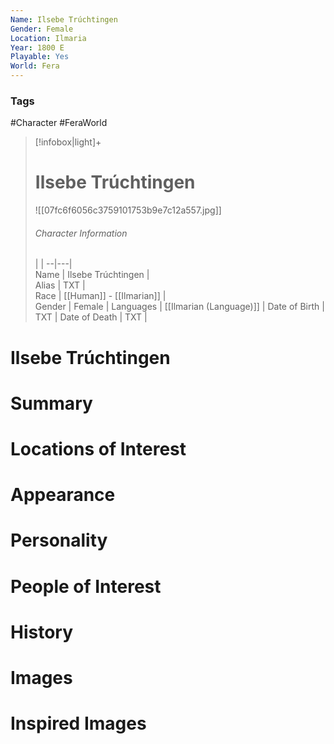 ```yaml
---
Name: Ilsebe Trúchtingen
Gender: Female
Location: Ilmaria
Year: 1800 E
Playable: Yes
World: Fera
---
```


### Tags
#Character #FeraWorld 

> [!infobox|light]+  
> # Ilsebe Trúchtingen  
> ![[07fc6f6056c3759101753b9e7c12a557.jpg]]
> ###### Character Information
>  |   |
> --|---|  
> Name | Ilsebe Trúchtingen |  
> Alias | TXT |  
> Race | [[Human]] - [[Ilmarian]] |  
> Gender | Female |
> Languages | [[Ilmarian (Language)]] |
> Date of Birth | TXT |
> Date of Death | TXT |

# Ilsebe Trúchtingen

# Summary

# Locations of Interest

# Appearance

# Personality

# People of Interest

# History

# Images

# Inspired Images
